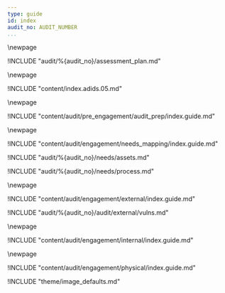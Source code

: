 ```yaml
---
type: guide
id: index
audit_no: AUDIT_NUMBER
...
```


\newpage
<!-- 1. Assessment Plan -->

!INCLUDE "audit/%{audit_no}/assessment_plan.md"

\newpage
<!-- 2. Remote / OS-INT -->

!INCLUDE "content/index.adids.05.md"

\newpage
<!-- 3. Audit Preparation -->

!INCLUDE "content/audit/pre_engagement/audit_prep/index.guide.md"

\newpage
<!-- 4. Needs Mapping -->

<!-- Guide for running needs mapping -->

!INCLUDE "content/audit/engagement/needs_mapping/index.guide.md"

<!--  Completed Needs Maps -->

!INCLUDE "audit/%{audit_no}/needs/assets.md"

!INCLUDE "audit/%{audit_no}/needs/process.md"

\newpage
<!-- 5. External Assessment -->

!INCLUDE "content/audit/engagement/external/index.guide.md"

!INCLUDE "audit/%{audit_no}/audit/external/vulns.md"

\newpage
<!-- 6. Internal Assessment -->

!INCLUDE "content/audit/engagement/internal/index.guide.md"

\newpage
<!-- 7. Physical Assessment -->

!INCLUDE "content/audit/engagement/physical/index.guide.md"

<!-- Load Default Images -->
!INCLUDE "theme/image_defaults.md"
